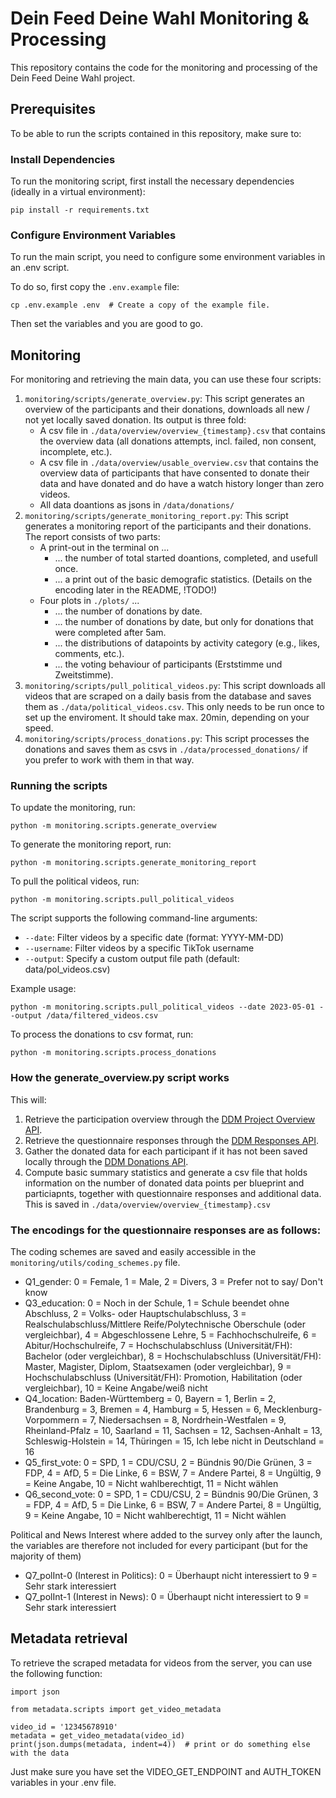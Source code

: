 # Dein Feed Deine Wahl Monitoring & Processing

This repository contains the code for the monitoring and processing of the Dein Feed Deine Wahl project.

## Prerequisites

To be able to run the scripts contained in this repository, make sure to:

### Install Dependencies

To run the monitoring script, first install the necessary dependencies (ideally in a virtual environment):

`pip install -r requirements.txt`


### Configure Environment Variables

To run the main script, you need to configure some environment variables in an .env script.

To do so, first copy the `.env.example` file:

``
cp .env.example .env  # Create a copy of the example file.
``

Then set the variables and you are good to go.


## Monitoring
For monitoring and retrieving the main data, you can use these four scripts:

1. `monitoring/scripts/generate_overview.py`: This script generates an overview of the participants and their donations, downloads all new / not yet locally saved donation. Its output is three fold:
    - A csv file in `./data/overview/overview_{timestamp}.csv` that contains the overview data (all donations attempts, incl. failed, non consent, incomplete, etc.).
    - A csv file in `./data/overview/usable_overview.csv` that contains the overview data of participants that have consented to donate their data and have donated and do have a watch history longer than zero videos.
    - All data doantions as jsons in `/data/donations/`
2. `monitoring/scripts/generate_monitoring_report.py`: This script generates a monitoring report of the participants and their donations. The report consists of two parts:
    - A print-out in the terminal on ...
        - ... the number of total started doantions, completed, and usefull once.
        - ... a print out of the basic demografic statistics. (Details on the encoding later in the README, !TODO!)
    - Four plots in `./plots/` ...
        - ... the number of donations by date.
        - ... the number of donations by date, but only for donations that were completed after 5am.
        - ... the distributions of datapoints by activity category (e.g., likes, comments, etc.).
        - ... the voting behaviour of participants (Erststimme und Zweitstimme).
3. `monitoring/scripts/pull_political_videos.py`: This script downloads all videos that are scraped on a daily basis from the database and saves them as `./data/political_videos.csv`. This only needs to be run once to set up the enviroment. It should take max. 20min, depending on your speed.
4. `monitoring/scripts/process_donations.py`: This script processes the donations and saves them as csvs in `./data/processed_donations/` if you prefer to work with them in that way.

### Running the scripts

To update the monitoring, run:

`python -m monitoring.scripts.generate_overview`

To generate the monitoring report, run:

`python -m monitoring.scripts.generate_monitoring_report`

To pull the political videos, run:

`python -m monitoring.scripts.pull_political_videos`


   The script supports the following command-line arguments:
   - `--date`: Filter videos by a specific date (format: YYYY-MM-DD)
   - `--username`: Filter videos by a specific TikTok username
   - `--output`: Specify a custom output file path (default: data/pol_videos.csv)
   
   Example usage:
   ```
   python -m monitoring.scripts.pull_political_videos --date 2023-05-01 --output /data/filtered_videos.csv
   ```

To process the donations to csv format, run:

`python -m monitoring.scripts.process_donations`


### How the generate_overview.py script works

This will:

1. Retrieve the participation overview through the 
[DDM Project Overview API](https://uzh.github.io/ddm/ddm/develop/researchers/topics/apis.html#_responses_api).
2. Retrieve the questionnaire responses through the 
[DDM Responses API](https://uzh.github.io/ddm/ddm/develop/researchers/topics/apis.html#_responses_api).
3. Gather the donated data for each participant if it has not been saved 
locally through the [DDM Donations API](https://uzh.github.io/ddm/ddm/develop/researchers/topics/apis.html#_responses_api).
4. Compute basic summary statistics and generate a csv file that holds 
information on the number of donated data points per blueprint and particiapnts, 
together with questionnaire responses and additional data. This is saved in
`./data/overview/overview_{timestamp}.csv`


### The encodings for the questionnaire responses are as follows:
The coding schemes are saved and easily accessible in the `monitoring/utils/coding_schemes.py` file.

- Q1_gender: 0 = Female, 1 = Male, 2 = Divers, 3 = Prefer not to say/ Don't know
- Q3_education: 0 = Noch in der Schule, 1 = Schule beendet ohne Abschluss, 2 = Volks- oder Hauptschulabschluss, 3 = Realschulabschluss/Mittlere Reife/Polytechnische Oberschule (oder vergleichbar), 4 = Abgeschlossene Lehre, 5 = Fachhochschulreife, 6 = Abitur/Hochschulreife, 7 = Hochschulabschluss (Universität/FH): Bachelor (oder vergleichbar), 8 = Hochschulabschluss (Universität/FH): Master, Magister, Diplom, Staatsexamen (oder vergleichbar), 9 = Hochschulabschluss (Universität/FH): Promotion, Habilitation (oder vergleichbar), 10 = Keine Angabe/weiß nicht
- Q4_location: Baden-Württemberg = 0, Bayern = 1, Berlin = 2, Brandenburg = 3, Bremen = 4, Hamburg = 5, Hessen = 6, Mecklenburg-Vorpommern = 7, Niedersachsen = 8, Nordrhein-Westfalen = 9, Rheinland-Pfalz = 10, Saarland = 11, Sachsen = 12, Sachsen-Anhalt = 13, Schleswig-Holstein = 14, Thüringen = 15, Ich lebe nicht in Deutschland = 16
- Q5_first_vote: 0 = SPD, 1 = CDU/CSU, 2 = Bündnis 90/Die Grünen, 3 = FDP, 4 = AfD, 5 = Die Linke, 6 = BSW, 7 = Andere Partei, 8 = Ungültig, 9 = Keine Angabe, 10 = Nicht wahlberechtigt, 11 = Nicht wählen
- Q6_second_vote: 0 = SPD, 1 = CDU/CSU, 2 = Bündnis 90/Die Grünen, 3 = FDP, 4 = AfD, 5 = Die Linke, 6 = BSW, 7 = Andere Partei, 8 = Ungültig, 9 = Keine Angabe, 10 = Nicht wahlberechtigt, 11 = Nicht wählen

Political and News Interest where added to the survey only after the launch, the variables are therefore not included for every participant (but for the majority of them)
- Q7_polInt-0 (Interest in Politics): 0 = Überhaupt nicht interessiert to 9 = Sehr stark interessiert
- Q7_polInt-1 (Interest in News): 0 = Überhaupt nicht interessiert to 9 = Sehr stark interessiert


## Metadata retrieval

To retrieve the scraped metadata for videos from the server, you can use the following function:

```
import json

from metadata.scripts import get_video_metadata

video_id = '12345678910'
metadata = get_video_metadata(video_id)
print(json.dumps(metadata, indent=4))  # print or do something else with the data
```

Just make sure you have set the VIDEO_GET_ENDPOINT and AUTH_TOKEN variables in your .env file.
